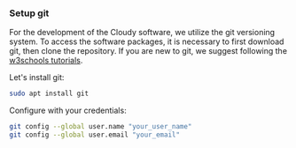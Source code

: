 ### Setup git

For the development of the Cloudy software, we utilize the git versioning system. To access the software packages, it is necessary to first download git, then clone the repository. If you are new to git, we suggest following the [w3schools tutorials](https://www.w3schools.com/git/).

Let's install git:

```bash
sudo apt install git
```

Configure with your credentials: 
```bash
git config --global user.name "your_user_name"
git config --global user.email "your_email"
```

